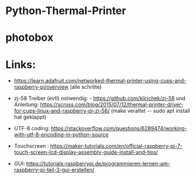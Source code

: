 Python-Thermal-Printer
======================
# photobox

# Links:

- https://learn.adafruit.com/networked-thermal-printer-using-cups-and-raspberry-pi/overview (alle schritte)

- zj-58 Treiber (evtl) notwendig: - https://github.com/klirichek/zj-58  und Anleitung: https://scruss.com/blog/2015/07/12/thermal-printer-driver-for-cups-linux-and-raspberry-pi-zj-58/ (make veraltet -- sudo apt install hat geklappt)
  
- UTF-8 coding:   https://stackoverflow.com/questions/6289474/working-with-utf-8-encoding-in-python-source

- Touchscreen : https://maker-tutorials.com/en/official-raspberry-pi-7-touch-screen-lcd-display-assembly-guide-install-and-tips/

- GUI: https://tutorials-raspberrypi.de/programmieren-lernen-am-raspberry-pi-teil-3-gui-erstellen/
